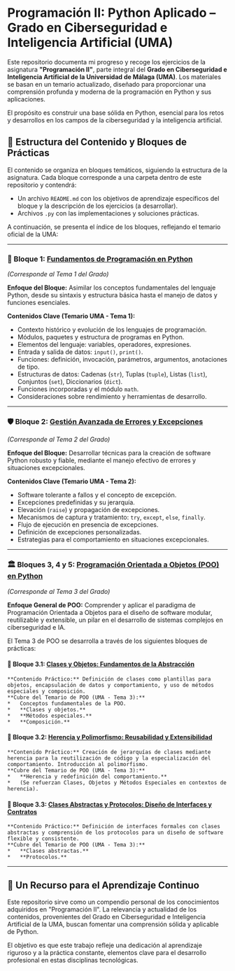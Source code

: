 # Programación II: Python Aplicado – Grado en Ciberseguridad e Inteligencia Artificial (UMA)

Este repositorio documenta mi progreso y recoge los ejercicios de la asignatura **"Programación II"**, parte integral del **Grado en Ciberseguridad e Inteligencia Artificial de la Universidad de Málaga (UMA)**. Los materiales se basan en un temario actualizado, diseñado para proporcionar una comprensión profunda y moderna de la programación en Python y sus aplicaciones.

El propósito es construir una base sólida en Python, esencial para los retos y desarrollos en los campos de la ciberseguridad y la inteligencia artificial.

## 📘 Estructura del Contenido y Bloques de Prácticas

El contenido se organiza en bloques temáticos, siguiendo la estructura de la asignatura. Cada bloque corresponde a una carpeta dentro de este repositorio y contendrá:

*   Un archivo `README.md` con los objetivos de aprendizaje específicos del bloque y la descripción de los ejercicios (a desarrollar).
*   Archivos `.py` con las implementaciones y soluciones prácticas.

A continuación, se presenta el índice de los bloques, reflejando el temario oficial de la UMA:

---

### 🧱 Bloque 1: [Fundamentos de Programación en Python](./01-Fundamentos-Python/)
*(Corresponde al Tema 1 del Grado)*

**Enfoque del Bloque:** Asimilar los conceptos fundamentales del lenguaje Python, desde su sintaxis y estructura básica hasta el manejo de datos y funciones esenciales.

**Contenidos Clave (Temario UMA - Tema 1):**
*   Contexto histórico y evolución de los lenguajes de programación.
*   Módulos, paquetes y estructura de programas en Python.
*   Elementos del lenguaje: variables, operadores, expresiones.
*   Entrada y salida de datos: `input()`, `print()`.
*   Funciones: definición, invocación, parámetros, argumentos, anotaciones de tipo.
*   Estructuras de datos: Cadenas (`str`), Tuplas (`tuple`), Listas (`list`), Conjuntos (`set`), Diccionarios (`dict`).
*   Funciones incorporadas y el módulo `math`.
*   Consideraciones sobre rendimiento y herramientas de desarrollo.

---

### 🛡️ Bloque 2: [Gestión Avanzada de Errores y Excepciones](./02-Manejo-Excepciones/)
*(Corresponde al Tema 2 del Grado)*

**Enfoque del Bloque:** Desarrollar técnicas para la creación de software Python robusto y fiable, mediante el manejo efectivo de errores y situaciones excepcionales.

**Contenidos Clave (Temario UMA - Tema 2):**
*   Software tolerante a fallos y el concepto de excepción.
*   Excepciones predefinidas y su jerarquía.
*   Elevación (`raise`) y propagación de excepciones.
*   Mecanismos de captura y tratamiento: `try`, `except`, `else`, `finally`.
*   Flujo de ejecución en presencia de excepciones.
*   Definición de excepciones personalizadas.
*   Estrategias para el comportamiento en situaciones excepcionales.

---

### 🏛️ Bloques 3, 4 y 5: [Programación Orientada a Objetos (POO) en Python](./)
*(Corresponde al Tema 3 del Grado)*

**Enfoque General de POO:** Comprender y aplicar el paradigma de Programación Orientada a Objetos para el diseño de software modular, reutilizable y extensible, un pilar en el desarrollo de sistemas complejos en ciberseguridad e IA.

El Tema 3 de POO se desarrolla a través de los siguientes bloques de prácticas:

####   🔷 Bloque 3.1: [Clases y Objetos: Fundamentos de la Abstracción](./03-POO-Clases-Objetos/)
    **Contenido Práctico:** Definición de clases como plantillas para objetos, encapsulación de datos y comportamiento, y uso de métodos especiales y composición.
    **Cubre del Temario de POO (UMA - Tema 3):**
    *   Conceptos fundamentales de la POO.
    *   **Clases y objetos.**
    *   **Métodos especiales.**
    *   **Composición.**

####   🔶 Bloque 3.2: [Herencia y Polimorfismo: Reusabilidad y Extensibilidad](./04-POO-Herencia/)
    **Contenido Práctico:** Creación de jerarquías de clases mediante herencia para la reutilización de código y la especialización del comportamiento. Introducción al polimorfismo.
    **Cubre del Temario de POO (UMA - Tema 3):**
    *   **Herencia y redefinición del comportamiento.**
    *   (Se refuerzan Clases, Objetos y Métodos Especiales en contextos de herencia).

####   💠 Bloque 3.3: [Clases Abstractas y Protocolos: Diseño de Interfaces y Contratos](./05-POO-Clases-Abstractas-Protocolos/)
    **Contenido Práctico:** Definición de interfaces formales con clases abstractas y comprensión de los protocolos para un diseño de software flexible y consistente.
    **Cubre del Temario de POO (UMA - Tema 3):**
    *   **Clases abstractas.**
    *   **Protocolos.**

---

## 🌱 Un Recurso para el Aprendizaje Continuo

Este repositorio sirve como un compendio personal de los conocimientos adquiridos en "Programación II". La relevancia y actualidad de los contenidos, provenientes del Grado en Ciberseguridad e Inteligencia Artificial de la UMA, buscan fomentar una comprensión sólida y aplicable de Python.

El objetivo es que este trabajo refleje una dedicación al aprendizaje riguroso y a la práctica constante, elementos clave para el desarrollo profesional en estas disciplinas tecnológicas.
